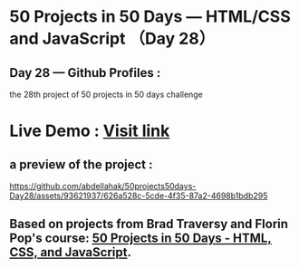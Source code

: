 # 50 Projects in 50 Days — HTML/CSS and JavaScript （Day 28）

## Day 28 — Github Profiles :

the 28th project of 50 projects in 50 days challenge

# Live Demo : <a href="https://abdellahak.github.io/50projects50days-Day28/">Visit link</a>

## a preview of the project :

https://github.com/abdellahak/50projects50days-Day28/assets/93621937/626a528c-5cde-4f35-87a2-4698b1bdb295

## Based on projects from Brad Traversy and Florin Pop's course: <a href="https://50projects50days.com">50 Projects in 50 Days - HTML, CSS, and JavaScript</a>.
